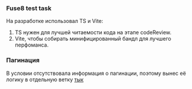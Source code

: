 ### Fuse8 test task

На разработке использовал TS и Vite:

1. TS нужен для лучшей читаемости кода на этапе codeReview.
2. Vite, чтобы собирать минифицированный бандл для лучшего перфоманса.

### Пагинация

В условии отсутствовала информация о пагинации, поэтому вынес её логику в отдельную ветку [тык](https://github.com/Sinabon2004/rick-and-morty-character-search/tree/feature/pagination)
